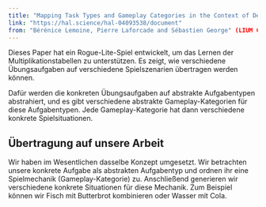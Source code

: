 ```yaml
---
title: "Mapping Task Types and Gameplay Categories in the Context of Declarative Knowledge Training"
link: "https://hal.science/hal-04093538/document"
from: "Bérénice Lemoine, Pierre Laforcade and Sébastien George" (LIUM Computer Science Laboratory, Le Mans Universite ́, Laval, France)
---
```


Dieses Paper hat ein Rogue-Lite-Spiel entwickelt, um das Lernen der Multiplikationstabellen zu unterstützen. Es zeigt, wie verschiedene Übungsaufgaben auf verschiedene Spielszenarien übertragen werden können.

Dafür werden die konkreten Übungsaufgaben auf abstrakte Aufgabentypen abstrahiert, und es gibt verschiedene abstrakte Gameplay-Kategorien für diese Aufgabentypen. Jede Gameplay-Kategorie hat dann verschiedene konkrete Spielsituationen.

## Übertragung auf unsere Arbeit

Wir haben im Wesentlichen dasselbe Konzept umgesetzt. Wir betrachten unsere konkrete Aufgabe als abstrakten Aufgabentyp und ordnen ihr eine Spielmechanik (Gameplay-Kategorie) zu. Anschließend generieren wir verschiedene konkrete Situationen für diese Mechanik. Zum Beispiel können wir Fisch mit Butterbrot kombinieren oder Wasser mit Cola.
